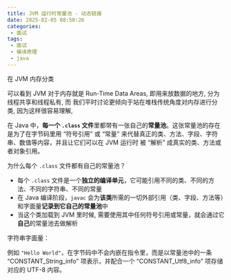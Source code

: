 ```yaml
---
title: JVM 运行时常量池 - 动态链接
date: 2025-02-05 08:50:26
categories:
 - 面试
tags:
 - 面试
 - 编译原理
 - java
---
```


在 JVM 内存分类

可以看到 JVM 对于内存就是 Run-Time Data Areas, 即用来放数据的地方, 分为 线程共享和线程私有, 而 我们平时讨论更倾向于站在堆栈传统角度对内存进行分类, 因为这样很容易理解, 

在 Java 中，**每一个 `.class` 文件**里都带有一张自己的**常量池**。这张常量池的存在是为了在字节码里用 “符号引用” 或 “常量” 来代替真正的类、方法、字段、字符串、数值等内容，并且让它们可以在 JVM 运行时 被 “解析” 成真实的类、方法或者对象引用。

为什么每个 `.class` 文件都有自己的常量池？

- 每个 `.class` 文件是一个**独立的编译单元**，它可能引用不同的类、不同的方法、不同的字符串、不同的常量
- 在 Java 编译阶段，`javac` 会为**该类**所需的一切外部引用（类、字段、方法等）和字面量**记录到它自己的常量池**中
- 当这个类加载到 JVM 里时候, 需要使用其中任何符号引用或常量，就会通过它**自己**的常量池去做解析



 字符串字面量：

例如 `"Hello World"`，在字节码中不会内嵌在指令里，而是以常量池中的一条 “CONSTANT_String_info” 项表示，并配合一个 “CONSTANT_Utf8_info” 项存储对应的 UTF-8 内容。